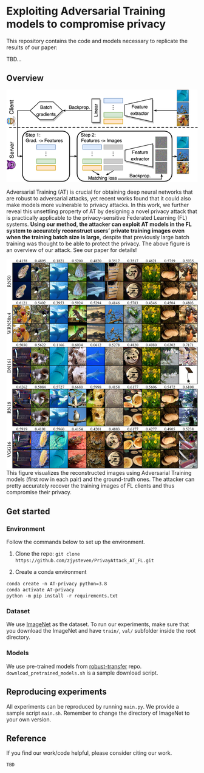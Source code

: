 # Exploiting Adversarial Training models to compromise privacy

This repository contains the code and models necessary to replicate the results of our paper:


TBD...

## Overview
<img src='/figures/overview.png' width='550'>


Adversarial Training (AT) is crucial for obtaining deep neural networks that are robust to adversarial attacks, yet
recent works found that it could also make models more vulnerable to privacy attacks. In this work, we further reveal
this unsettling property of AT by designing a novel privacy attack that is practically applicable to the privacy-sensitive
Federated Learning (FL) systems. **Using our method, the attacker can exploit AT models in the FL system to accurately reconstruct users’ private training images even when the training batch size is large,** despite that previously large batch training was thought to be able to protect the privacy. The above figure is an overview of our attack.
See our paper for details!


<img src='/figures/demo.png' width='650'>
This figure visualizes the reconstructed images using Adversarial Training models (first row in each pair) and the ground-truth ones. The attacker can pretty accurately recover the training images of FL clients and thus compromise their privacy.


## Get started
### Environment
Follow the commands below to set up the environment.

1. Clone the repo: `git clone https://github.com/zjysteven/PrivayAttack_AT_FL.git`

2. Create a conda environment
```
conda create -n AT-privacy python=3.8
conda activate AT-privacy
python -m pip install -r requirements.txt
```

### Dataset
We use [ImageNet](https://www.image-net.org/) as the dataset. To run our experiments, make sure that you download the ImageNet and have `train/`, `val/` subfolder inside the root directory. 

### Models
We use pre-trained models from [robust-transfer](https://github.com/microsoft/robust-models-transfer) repo. `download_pretrained_models.sh` is a sample download script. 

## Reproducing experiments
All experiments can be reproduced by running `main.py`. We provide a sample script `main.sh`. Remember to change the directory of ImageNet to your own version.

## Reference
If you find our work/code helpful, please consider citing our work.
```
TBD
```